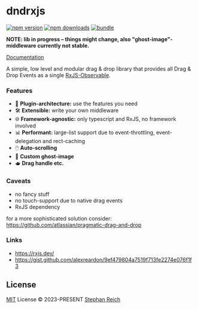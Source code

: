 # dndrxjs

[![npm version][npm-version-src]][npm-version-href]
[![npm downloads][npm-downloads-src]][npm-downloads-href]
[![bundle][bundle-src]][bundle-href]
 

**NOTE: lib in progress – things might change, also "ghost-image"-middleware currently not stable.**

[Documentation](https://yff111.github.io/dndrxjs)


A simple, low level and modular drag & drop library that provides all Drag & Drop Events as a single [RxJS-Observable](https://rxjs.dev/guide/observable).

### Features 

- 🧩 **Plugin-architecture:** use the features you need 
- 🛠 **Extensible:** write your own middleware 
- 🌐 **Framework-agnostic:** only typescript and RxJS, no framework involved
- 📊 **Performant:** large-list support due to event-throttling, event-delegation and rect-caching
- 🖱️ **Auto-scrolling**
- 👻 **Custom ghost-image**
- 🫖 **Drag handle etc.**

### Caveats

- no fancy stuff
- no touch-support due to native drag events 
- RxJS dependency

for a more sophisticated solution consider: https://github.com/atlassian/pragmatic-drag-and-drop


### Links

- https://rxjs.dev/
- https://gist.github.com/alexreardon/9ef479804a7519f713fe2274e076f1f3




## License

[MIT](https://github.com/yff111/dndrxjs/blob/main/LICENSE) License © 2023-PRESENT [Stephan Reich](https://github.com/yff111)


[npm-version-src]: https://img.shields.io/npm/v/dndrxjs?style=flat&colorA=080f12&colorB=1fa669
[npm-version-href]: https://npmjs.com/package/dndrxjs
[npm-downloads-src]: https://img.shields.io/npm/dm/dndrxjs?style=flat&colorA=080f12&colorB=1fa669
[npm-downloads-href]: https://npmjs.com/package/dndrxjs
[bundle-src]: https://img.shields.io/bundlephobia/minzip/dndrxjs?style=flat&colorA=080f12&colorB=1fa669&label=minzip
[bundle-href]: https://bundlephobia.com/result?p=dndrxjs